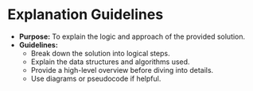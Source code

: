 # Explanation Guidelines

*   **Purpose:** To explain the logic and approach of the provided solution.
*   **Guidelines:**
    *   Break down the solution into logical steps.
    *   Explain the data structures and algorithms used.
    *   Provide a high-level overview before diving into details.
    *   Use diagrams or pseudocode if helpful.